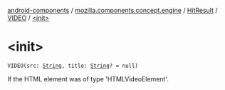 [android-components](../../../index.md) / [mozilla.components.concept.engine](../../index.md) / [HitResult](../index.md) / [VIDEO](index.md) / [&lt;init&gt;](./-init-.md)

# &lt;init&gt;

`VIDEO(src: `[`String`](https://kotlinlang.org/api/latest/jvm/stdlib/kotlin/-string/index.html)`, title: `[`String`](https://kotlinlang.org/api/latest/jvm/stdlib/kotlin/-string/index.html)`? = null)`

If the HTML element was of type 'HTMLVideoElement'.

